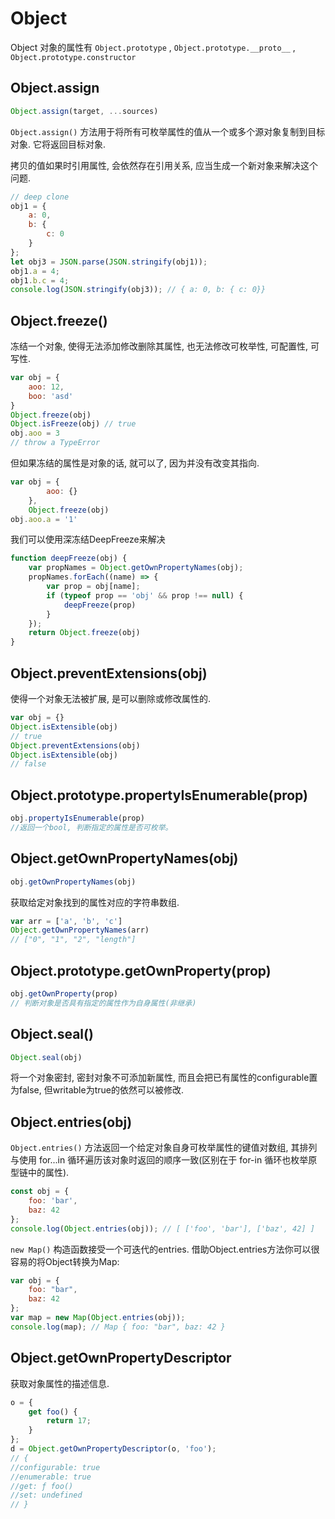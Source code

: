 # Object 

Object 对象的属性有 `Object.prototype` , `Object.prototype.__proto__` , `Object.prototype.constructor` 

## Object.assign

``` js
Object.assign(target, ...sources)
```

`Object.assign()` 方法用于将所有可枚举属性的值从一个或多个源对象复制到目标对象. 它将返回目标对象. 

拷贝的值如果时引用属性, 会依然存在引用关系, 应当生成一个新对象来解决这个问题. 

``` js
// deep clone 
obj1 = {
    a: 0,
    b: {
        c: 0
    }
};
let obj3 = JSON.parse(JSON.stringify(obj1));
obj1.a = 4;
obj1.b.c = 4;
console.log(JSON.stringify(obj3)); // { a: 0, b: { c: 0}}
```

## Object.freeze()

冻结一个对象, 使得无法添加修改删除其属性, 也无法修改可枚举性, 可配置性, 可写性. 

``` js
var obj = {
    aoo: 12,
    boo: 'asd'
}
Object.freeze(obj)
Object.isFreeze(obj) // true
obj.aoo = 3
// throw a TypeError
```

但如果冻结的属性是对象的话, 就可以了, 因为并没有改变其指向. 

``` js
var obj = {
        aoo: {}
    },
    Object.freeze(obj)
obj.aoo.a = '1'
```

我们可以使用深冻结DeepFreeze来解决

``` js
function deepFreeze(obj) {
    var propNames = Object.getOwnPropertyNames(obj);
    propNames.forEach((name) => {
        var prop = obj[name];
        if (typeof prop == 'obj' && prop !== null) {
            deepFreeze(prop)
        }
    });
    return Object.freeze(obj)
}
```

## Object.preventExtensions(obj)

使得一个对象无法被扩展, 是可以删除或修改属性的. 

``` js
var obj = {}
Object.isExtensible(obj)
// true
Object.preventExtensions(obj)
Object.isExtensible(obj)
// false
```

## Object.prototype.propertyIsEnumerable(prop)

``` js
obj.propertyIsEnumerable(prop)
//返回一个bool, 判断指定的属性是否可枚举。 
```

## Object.getOwnPropertyNames(obj)

``` js
obj.getOwnPropertyNames(obj)
```

获取给定对象找到的属性对应的字符串数组. 

``` js
var arr = ['a', 'b', 'c']
Object.getOwnPropertyNames(arr)
// ["0", "1", "2", "length"]
```

## Object.prototype.getOwnProperty(prop)

``` js
obj.getOwnProperty(prop)
// 判断对象是否具有指定的属性作为自身属性(非继承)
```

## Object.seal()

``` js
Object.seal(obj)
```

将一个对象密封, 密封对象不可添加新属性, 而且会把已有属性的configurable置为false, 但writable为true的依然可以被修改. 

## Object.entries(obj)

`Object.entries()` 方法返回一个给定对象自身可枚举属性的键值对数组, 其排列与使用 for...in 循环遍历该对象时返回的顺序一致(区别在于 for-in 循环也枚举原型链中的属性). 

``` js
const obj = {
    foo: 'bar',
    baz: 42
};
console.log(Object.entries(obj)); // [ ['foo', 'bar'], ['baz', 42] ]
```

`new Map()` 构造函数接受一个可迭代的entries. 借助Object.entries方法你可以很容易的将Object转换为Map:

``` js
var obj = {
    foo: "bar",
    baz: 42
};
var map = new Map(Object.entries(obj));
console.log(map); // Map { foo: "bar", baz: 42 }
```

## Object.getOwnPropertyDescriptor

获取对象属性的描述信息.

``` js
o = {
    get foo() {
        return 17;
    }
};
d = Object.getOwnPropertyDescriptor(o, 'foo');
// {
//configurable: true
//enumerable: true
//get: ƒ foo()
//set: undefined
// }
```

